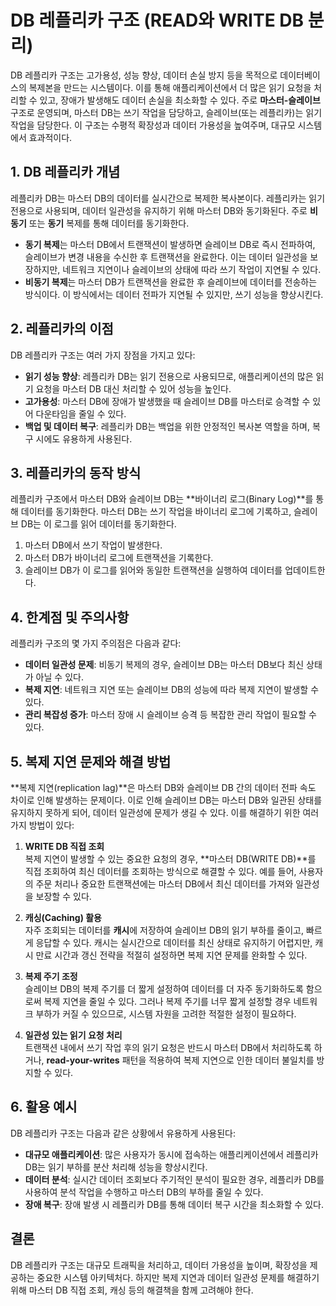 # DB 레플리카 구조 (READ와 WRITE DB 분리)

DB 레플리카 구조는 고가용성, 성능 향상, 데이터 손실 방지 등을 목적으로 데이터베이스의 복제본을 만드는 시스템이다.
이를 통해 애플리케이션에서 더 많은 읽기 요청을 처리할 수 있고, 장애가 발생해도 데이터 손실을 최소화할 수 있다.
주로 **마스터-슬레이브** 구조로 운영되며, 마스터 DB는 쓰기 작업을 담당하고, 슬레이브(또는 레플리카)는 읽기 작업을 담당한다.
이 구조는 수평적 확장성과 데이터 가용성을 높여주며, 대규모 시스템에서 효과적이다.

## 1. DB 레플리카 개념
레플리카 DB는 마스터 DB의 데이터를 실시간으로 복제한 복사본이다.
레플리카는 읽기 전용으로 사용되며, 데이터 일관성을 유지하기 위해 마스터 DB와 동기화된다.
주로 **비동기** 또는 **동기** 복제를 통해 데이터를 동기화한다.

- **동기 복제**는 마스터 DB에서 트랜잭션이 발생하면 슬레이브 DB로 즉시 전파하여, 슬레이브가 변경 내용을 수신한 후 트랜잭션을 완료한다. 이는 데이터 일관성을 보장하지만, 네트워크 지연이나 슬레이브의 상태에 따라 쓰기 작업이 지연될 수 있다.
- **비동기 복제**는 마스터 DB가 트랜잭션을 완료한 후 슬레이브에 데이터를 전송하는 방식이다. 이 방식에서는 데이터 전파가 지연될 수 있지만, 쓰기 성능을 향상시킨다.

## 2. 레플리카의 이점
DB 레플리카 구조는 여러 가지 장점을 가지고 있다:

- **읽기 성능 향상**: 레플리카 DB는 읽기 전용으로 사용되므로, 애플리케이션의 많은 읽기 요청을 마스터 DB 대신 처리할 수 있어 성능을 높인다.
- **고가용성**: 마스터 DB에 장애가 발생했을 때 슬레이브 DB를 마스터로 승격할 수 있어 다운타임을 줄일 수 있다.
- **백업 및 데이터 복구**: 레플리카 DB는 백업을 위한 안정적인 복사본 역할을 하며, 복구 시에도 유용하게 사용된다.

## 3. 레플리카의 동작 방식
레플리카 구조에서 마스터 DB와 슬레이브 DB는 **바이너리 로그(Binary Log)**를 통해 데이터를 동기화한다.
마스터 DB는 쓰기 작업을 바이너리 로그에 기록하고, 슬레이브 DB는 이 로그를 읽어 데이터를 동기화한다.

1. 마스터 DB에서 쓰기 작업이 발생한다.
2. 마스터 DB가 바이너리 로그에 트랜잭션을 기록한다.
3. 슬레이브 DB가 이 로그를 읽어와 동일한 트랜잭션을 실행하여 데이터를 업데이트한다.

## 4. 한계점 및 주의사항
레플리카 구조의 몇 가지 주의점은 다음과 같다:

- **데이터 일관성 문제**: 비동기 복제의 경우, 슬레이브 DB는 마스터 DB보다 최신 상태가 아닐 수 있다.
- **복제 지연**: 네트워크 지연 또는 슬레이브 DB의 성능에 따라 복제 지연이 발생할 수 있다.
- **관리 복잡성 증가**: 마스터 장애 시 슬레이브 승격 등 복잡한 관리 작업이 필요할 수 있다.

## 5. 복제 지연 문제와 해결 방법

**복제 지연(replication lag)**은 마스터 DB와 슬레이브 DB 간의 데이터 전파 속도 차이로 인해 발생하는 문제이다.
이로 인해 슬레이브 DB는 마스터 DB와 일관된 상태를 유지하지 못하게 되어, 데이터 일관성에 문제가 생길 수 있다.
이를 해결하기 위한 여러 가지 방법이 있다:

1. **WRITE DB 직접 조회**  
   복제 지연이 발생할 수 있는 중요한 요청의 경우, **마스터 DB(WRITE DB)**를 직접 조회하여 최신 데이터를 조회하는 방식으로 해결할 수 있다. 예를 들어, 사용자의 주문 처리나 중요한 트랜잭션에는 마스터 DB에서 최신 데이터를 가져와 일관성을 보장할 수 있다.

2. **캐싱(Caching) 활용**  
   자주 조회되는 데이터를 **캐시**에 저장하여 슬레이브 DB의 읽기 부하를 줄이고, 빠르게 응답할 수 있다. 캐시는 실시간으로 데이터를 최신 상태로 유지하기 어렵지만, 캐시 만료 시간과 갱신 전략을 적절히 설정하면 복제 지연 문제를 완화할 수 있다.

3. **복제 주기 조정**  
   슬레이브 DB의 복제 주기를 더 짧게 설정하여 데이터를 더 자주 동기화하도록 함으로써 복제 지연을 줄일 수 있다. 그러나 복제 주기를 너무 짧게 설정할 경우 네트워크 부하가 커질 수 있으므로, 시스템 자원을 고려한 적절한 설정이 필요하다.

4. **일관성 있는 읽기 요청 처리**  
   트랜잭션 내에서 쓰기 작업 후의 읽기 요청은 반드시 마스터 DB에서 처리하도록 하거나, **read-your-writes** 패턴을 적용하여 복제 지연으로 인한 데이터 불일치를 방지할 수 있다.


## 6. 활용 예시
DB 레플리카 구조는 다음과 같은 상황에서 유용하게 사용된다:

- **대규모 애플리케이션**: 많은 사용자가 동시에 접속하는 애플리케이션에서 레플리카 DB는 읽기 부하를 분산 처리해 성능을 향상시킨다.
- **데이터 분석**: 실시간 데이터 조회보다 주기적인 분석이 필요한 경우, 레플리카 DB를 사용하여 분석 작업을 수행하고 마스터 DB의 부하를 줄일 수 있다.
- **장애 복구**: 장애 발생 시 레플리카 DB를 통해 데이터 복구 시간을 최소화할 수 있다.

## 결론
DB 레플리카 구조는 대규모 트래픽을 처리하고, 데이터 가용성을 높이며, 확장성을 제공하는 중요한 시스템 아키텍처다.
하지만 복제 지연과 데이터 일관성 문제를 해결하기 위해 마스터 DB 직접 조회, 캐싱 등의 해결책을 함께 고려해야 한다.
